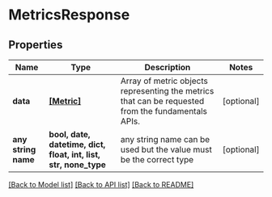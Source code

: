 # MetricsResponse


## Properties
Name | Type | Description | Notes
------------ | ------------- | ------------- | -------------
**data** | [**[Metric]**](Metric.md) | Array of metric objects representing the metrics that can be requested from the fundamentals APIs.  | [optional] 
**any string name** | **bool, date, datetime, dict, float, int, list, str, none_type** | any string name can be used but the value must be the correct type | [optional]

[[Back to Model list]](../README.md#documentation-for-models) [[Back to API list]](../README.md#documentation-for-api-endpoints) [[Back to README]](../README.md)


